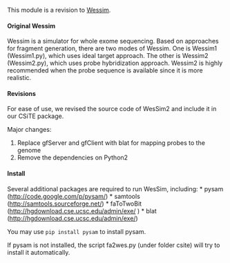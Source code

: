This module is a revision to [Wessim](http://sak042.github.io/Wessim/).

#### Original Wessim
Wessim is a simulator for whole exome sequencing.
Based on approaches for fragment generation, there are two modes of Wessim.
One is Wessim1 (Wessim1.py), which uses ideal target approach.
The other is Wessim2 (Wessim2.py), which uses probe hybridization approach.
Wessim2 is highly recommended when the probe sequence is available since it is more realistic.

#### Revisions
For ease of use, we revised the source code of WesSim2 and include it in our CSiTE package.  

Major changes:
1. Replace gfServer and gfClient with blat for mapping probes to the genome
2. Remove the dependencies on  Python2                                                                                                                                                      

#### Install
Several additional packages are required to run WesSim, including:
	* pysam (http://code.google.com/p/pysam/)
	* samtools (http://samtools.sourceforge.net/)
	* faToTwoBit (http://hgdownload.cse.ucsc.edu/admin/exe/ )
	* blat (http://hgdownload.cse.ucsc.edu/admin/exe/)

You may use `pip install pysam` to install pysam.

If pysam is not installed, the script fa2wes.py (under folder csite) will try to install it automatically.
